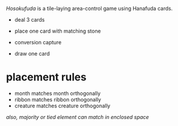 *Hosokufuda* is a tile-laying area-control game using Hanafuda cards.

* deal 3 cards

* place one card with matching stone
* conversion capture
* draw one card

# placement rules

* month matches month orthogonally
* ribbon matches ribbon orthogonally
* creature matches creature orthogonally

*also, majority or tied element can match in enclosed space*


